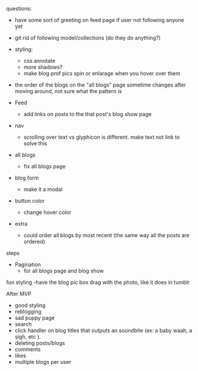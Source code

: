 questions:

  - have some sort of greeting on feed page if user not following anyone yet

  - git rid of following model/collections (do they do anything?)

  - styling:
    - css.annotate
    - more shadows?
    - make blog prof pics spin or enlarage when you hover over them

  - the order of the blogs on the "all blogs" page sometime changes after moving around, not sure what the pattern is

  - Feed
    - add links on posts to the that post's blog show page

  - nav
    - scrolling over text vs glyphicon is different. make text not link to solve this

  - all blogs
    - fix all blogs page

  - blog form
    - make it a modal

  - button color
    - change hover color

  - extra
    - could order all blogs by most recent (the same way all the posts are ordered)

steps

  - Pagination
    - for all blogs page and blog show

fun styling
  -have the blog pic box drag with the photo, like it does in tumblr

After MVP
  - good styling
  - reblogging
  - sad puppy page
  - search
  - click handler on blog titles that outputs an soundbite (ex: a baby waah, a sigh, etc ).
  - deleting posts/blogs
  - comments
  - likes
  - multiple blogs per user
